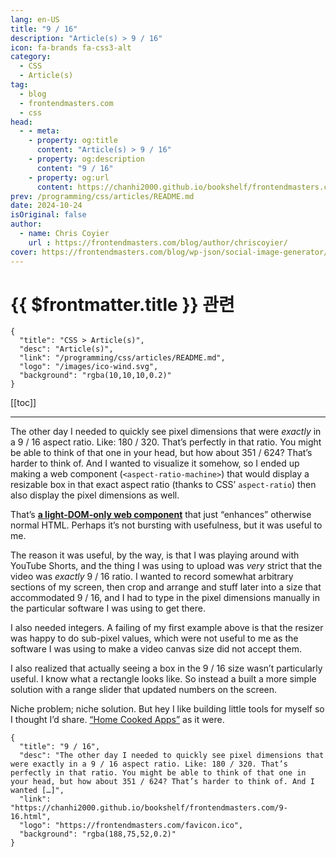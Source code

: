 ```yaml
---
lang: en-US
title: "9 / 16"
description: "Article(s) > 9 / 16"
icon: fa-brands fa-css3-alt
category:
  - CSS
  - Article(s)
tag:
  - blog
  - frontendmasters.com
  - css
head:
  - - meta:
    - property: og:title
      content: "Article(s) > 9 / 16"
    - property: og:description
      content: "9 / 16"
    - property: og:url
      content: https://chanhi2000.github.io/bookshelf/frontendmasters.com/9-16.html
prev: /programming/css/articles/README.md
date: 2024-10-24
isOriginal: false
author:
  - name: Chris Coyier
    url : https://frontendmasters.com/blog/author/chriscoyier/
cover: https://frontendmasters.com/blog/wp-json/social-image-generator/v1/image/4259
---
```


# {{ $frontmatter.title }} 관련

```component VPCard
{
  "title": "CSS > Article(s)",
  "desc": "Article(s)",
  "link": "/programming/css/articles/README.md",
  "logo": "/images/ico-wind.svg",
  "background": "rgba(10,10,10,0.2)"
}
```

[[toc]]

---

<SiteInfo
  name="9 / 16"
  desc="The other day I needed to quickly see pixel dimensions that were exactly in a 9 / 16 aspect ratio. Like: 180 / 320. That’s perfectly in that ratio. You might be able to think of that one in your head, but how about 351 / 624? That’s harder to think of. And I wanted […]"
  url="https://frontendmasters.com/blog/9-16/"
  logo="https://frontendmasters.com/favicon.ico"
  preview="https://frontendmasters.com/blog/wp-json/social-image-generator/v1/image/4259"/>

The other day I needed to quickly see pixel dimensions that were *exactly* in a 9 / 16 aspect ratio. Like: 180 / 320. That’s perfectly in that ratio. You might be able to think of that one in your head, but how about 351 / 624? That’s harder to think of. And I wanted to visualize it somehow, so I ended up making a web component (`<aspect-ratio-machine>`) that would display a resizable box in that exact aspect ratio (thanks to CSS’ `aspect-ratio`) then also display the pixel dimensions as well.

<CodePen
  user="chriscoyier"
  slug-hash="GRzOZXq"
  title="Aspect Ratio Machine"
  :default-tab="['css','result']"
  :theme="$isDarkmode ? 'dark': 'light'"/>

That’s [**a light-DOM-only web component**](/frontendmasters.com/light-dom-only.md) that just “enhances” otherwise normal HTML. Perhaps it’s not bursting with usefulness, but it was useful to me.

The reason it was useful, by the way, is that I was playing around with YouTube Shorts, and the thing I was using to upload was *very* strict that the video was *exactly* 9 / 16 ratio. I wanted to record somewhat arbitrary sections of my screen, then crop and arrange and stuff later into a size that accommodated 9 / 16, and I had to type in the pixel dimensions manually in the particular software I was using to get there.

I also needed integers. A failing of my first example above is that the resizer was happy to do sub-pixel values, which were not useful to me as the software I was using to make a video canvas size did not accept them.

I also realized that actually seeing a box in the 9 / 16 size wasn’t particularly useful. I know what a rectangle looks like. So instead a built a more simple solution with a range slider that updated numbers on the screen.

<CodePen
  user="chriscoyier"
  slug-hash="vYbWKBK"
  title="Even Fractions"
  :default-tab="['css','result']"
  :theme="$isDarkmode ? 'dark': 'light'"/>

Niche problem; niche solution. But hey I like building little tools for myself so I thought I’d share. [<FontIcon icon="fas fa-globe"/>“Home Cooked Apps”](https://shoptalkshow.com/609/) as it were.

<!-- TODO: add ARTICLE CARD -->
```component VPCard
{
  "title": "9 / 16",
  "desc": "The other day I needed to quickly see pixel dimensions that were exactly in a 9 / 16 aspect ratio. Like: 180 / 320. That’s perfectly in that ratio. You might be able to think of that one in your head, but how about 351 / 624? That’s harder to think of. And I wanted […]",
  "link": "https://chanhi2000.github.io/bookshelf/frontendmasters.com/9-16.html",
  "logo": "https://frontendmasters.com/favicon.ico",
  "background": "rgba(188,75,52,0.2)"
}
```
